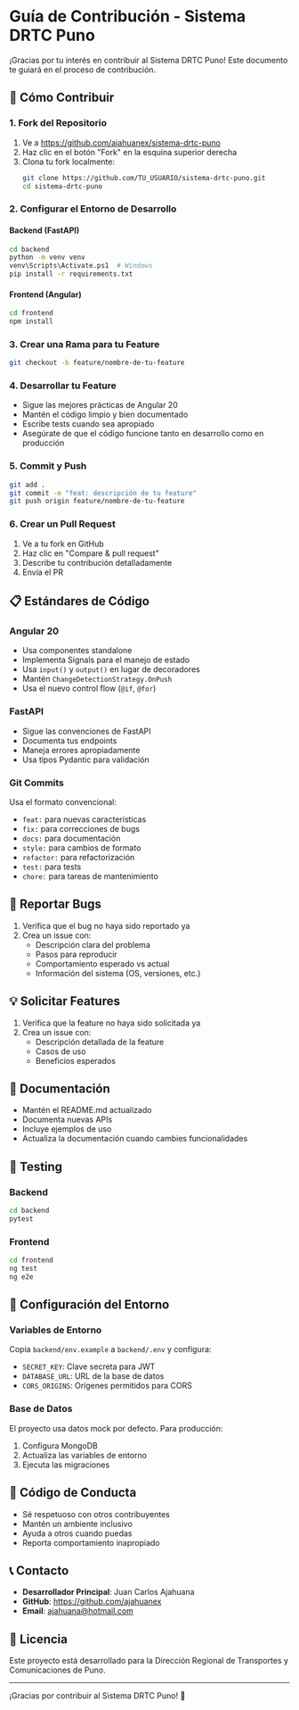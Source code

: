 # Guía de Contribución - Sistema DRTC Puno

¡Gracias por tu interés en contribuir al Sistema DRTC Puno! Este documento te guiará en el proceso de contribución.

## 🚀 Cómo Contribuir

### 1. Fork del Repositorio

1. Ve a https://github.com/ajahuanex/sistema-drtc-puno
2. Haz clic en el botón "Fork" en la esquina superior derecha
3. Clona tu fork localmente:
   ```bash
   git clone https://github.com/TU_USUARIO/sistema-drtc-puno.git
   cd sistema-drtc-puno
   ```

### 2. Configurar el Entorno de Desarrollo

#### Backend (FastAPI)
```bash
cd backend
python -m venv venv
venv\Scripts\Activate.ps1  # Windows
pip install -r requirements.txt
```

#### Frontend (Angular)
```bash
cd frontend
npm install
```

### 3. Crear una Rama para tu Feature

```bash
git checkout -b feature/nombre-de-tu-feature
```

### 4. Desarrollar tu Feature

- Sigue las mejores prácticas de Angular 20
- Mantén el código limpio y bien documentado
- Escribe tests cuando sea apropiado
- Asegúrate de que el código funcione tanto en desarrollo como en producción

### 5. Commit y Push

```bash
git add .
git commit -m "feat: descripción de tu feature"
git push origin feature/nombre-de-tu-feature
```

### 6. Crear un Pull Request

1. Ve a tu fork en GitHub
2. Haz clic en "Compare & pull request"
3. Describe tu contribución detalladamente
4. Envía el PR

## 📋 Estándares de Código

### Angular 20
- Usa componentes standalone
- Implementa Signals para el manejo de estado
- Usa `input()` y `output()` en lugar de decoradores
- Mantén `ChangeDetectionStrategy.OnPush`
- Usa el nuevo control flow (`@if`, `@for`)

### FastAPI
- Sigue las convenciones de FastAPI
- Documenta tus endpoints
- Maneja errores apropiadamente
- Usa tipos Pydantic para validación

### Git Commits
Usa el formato convencional:
- `feat:` para nuevas características
- `fix:` para correcciones de bugs
- `docs:` para documentación
- `style:` para cambios de formato
- `refactor:` para refactorización
- `test:` para tests
- `chore:` para tareas de mantenimiento

## 🐛 Reportar Bugs

1. Verifica que el bug no haya sido reportado ya
2. Crea un issue con:
   - Descripción clara del problema
   - Pasos para reproducir
   - Comportamiento esperado vs actual
   - Información del sistema (OS, versiones, etc.)

## 💡 Solicitar Features

1. Verifica que la feature no haya sido solicitada ya
2. Crea un issue con:
   - Descripción detallada de la feature
   - Casos de uso
   - Beneficios esperados

## 📝 Documentación

- Mantén el README.md actualizado
- Documenta nuevas APIs
- Incluye ejemplos de uso
- Actualiza la documentación cuando cambies funcionalidades

## 🧪 Testing

### Backend
```bash
cd backend
pytest
```

### Frontend
```bash
cd frontend
ng test
ng e2e
```

## 🔧 Configuración del Entorno

### Variables de Entorno
Copia `backend/env.example` a `backend/.env` y configura:
- `SECRET_KEY`: Clave secreta para JWT
- `DATABASE_URL`: URL de la base de datos
- `CORS_ORIGINS`: Orígenes permitidos para CORS

### Base de Datos
El proyecto usa datos mock por defecto. Para producción:
1. Configura MongoDB
2. Actualiza las variables de entorno
3. Ejecuta las migraciones

## 🤝 Código de Conducta

- Sé respetuoso con otros contribuyentes
- Mantén un ambiente inclusivo
- Ayuda a otros cuando puedas
- Reporta comportamiento inapropiado

## 📞 Contacto

- **Desarrollador Principal**: Juan Carlos Ajahuana
- **GitHub**: https://github.com/ajahuanex
- **Email**: ajahuana@hotmail.com

## 📄 Licencia

Este proyecto está desarrollado para la Dirección Regional de Transportes y Comunicaciones de Puno.

---

¡Gracias por contribuir al Sistema DRTC Puno! 🚀 